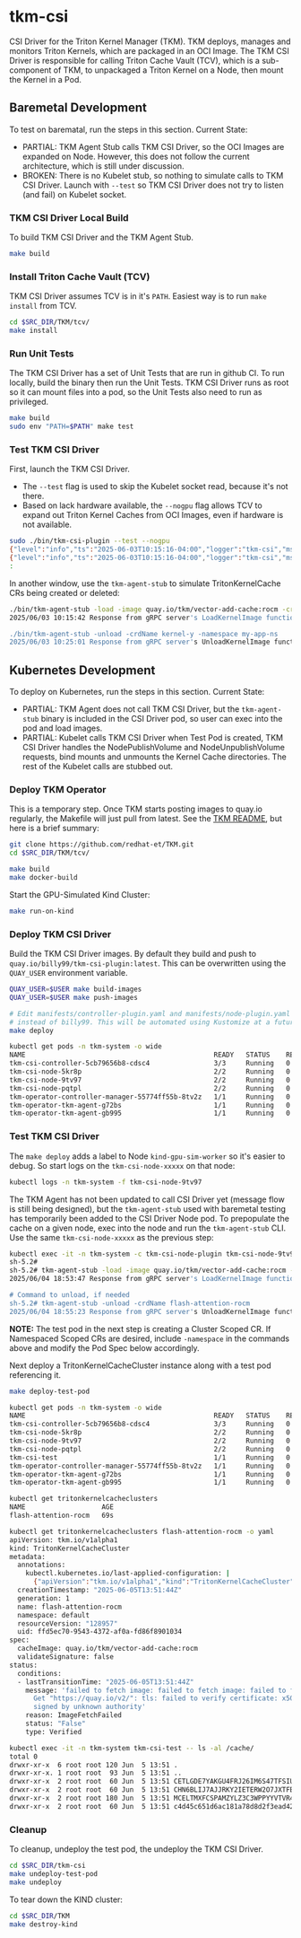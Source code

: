 # tkm-csi

CSI Driver for the Triton Kernel Manager (TKM).
TKM deploys, manages and monitors Triton Kernels, which are packaged in an OCI Image.
The TKM CSI Driver is responsible for calling Triton Cache Vault (TCV), which is a
sub-component of TKM, to unpackaged a Triton Kernel on a Node, then mount the
Kernel in a Pod.

## Baremetal Development

To test on barematal, run the steps in this section.
Current State:

* PARTIAL: TKM Agent Stub calls TKM CSI Driver, so the OCI Images are expanded on Node.
  However, this does not follow the current architecture, which is still under discussion.
* BROKEN: There is no Kubelet stub, so nothing to simulate calls to TKM CSI Driver.
  Launch with `--test` so TKM CSI Driver does not try to listen (and fail) on Kubelet socket.

### TKM CSI Driver Local Build

To build TKM CSI Driver and the TKM Agent Stub.

```bash
make build
```

### Install Triton Cache Vault (TCV)

TKM CSI Driver assumes TCV is in it's `PATH`.
Easiest way is to run `make install` from TCV.

```bash
cd $SRC_DIR/TKM/tcv/
make install
```

### Run Unit Tests

The TKM CSI Driver has a set of Unit Tests that are run in github CI.
To run locally, build the binary then run the Unit Tests.
TKM CSI Driver runs as root so it can mount files into a pod, so the Unit Tests
also need to run as privileged.

```bash
make build
sudo env "PATH=$PATH" make test
```

### Test TKM CSI Driver

First, launch the TKM CSI Driver.

* The `--test` flag is used to skip the Kubelet socket read, because it's not there.
* Based on lack hardware available, the `--nogpu` flag allows TCV to expand out Triton
  Kernel Caches from OCI Images, even if hardware is not available.

```bash
sudo ./bin/tkm-csi-plugin --test --nogpu
{"level":"info","ts":"2025-06-03T10:15:16-04:00","logger":"tkm-csi","msg":"Created a new driver:","driver":{"Client":null,"SocketFilename":"unix:///var/lib/kubelet/plugins/csi-tkm/csi.sock","NodeName":"local","Namespace":"default","TestMode":true}}
{"level":"info","ts":"2025-06-03T10:15:16-04:00","logger":"tkm-csi","msg":"Created a new Image Server:","image":{"NodeName":"local","Namespace":"default","ImagePort":":50051","TestMode":false}}
:
```

In another window, use the `tkm-agent-stub` to simulate TritonKernelCache CRs being created or deleted:

```bash
./bin/tkm-agent-stub -load -image quay.io/tkm/vector-add-cache:rocm -crdName kernel-y -namespace my-app-ns
2025/06/03 10:15:42 Response from gRPC server's LoadKernelImage function: Load Image Request Succeeded

./bin/tkm-agent-stub -unload -crdName kernel-y -namespace my-app-ns
2025/06/03 10:25:01 Response from gRPC server's UnloadKernelImage function: Unload Image Request Received
```

## Kubernetes Development

To deploy on Kubernetes, run the steps in this section.
Current State:

* PARTIAL: TKM Agent does not call TKM CSI Driver, but the `tkm-agent-stub` binary
  is included in the CSI Driver pod, so user can exec into the pod and load images.
* PARTIAL: Kubelet calls TKM CSI Driver when Test Pod is created, TKM CSI Driver
  handles the NodePublishVolume and NodeUnpublishVolume requests, bind mounts and
  unmounts the Kernel Cache directories.
  The rest of the Kubelet calls are stubbed out.

### Deploy TKM Operator

This is a temporary step.
Once TKM starts posting images to quay.io regularly, the Makefile will just pull from latest.
See the [TKM README](https://github.com/redhat-et/TKM), but here is a brief summary:

```bash
git clone https://github.com/redhat-et/TKM.git
cd $SRC_DIR/TKM/tcv/

make build
make docker-build
```

Start the GPU-Simulated Kind Cluster:

```bash
make run-on-kind
```

### Deploy TKM CSI Driver

Build the TKM CSI Driver images.
By default they build and push to `quay.io/billy99/tkm-csi-plugin:latest`.
This can be overwritten using the `QUAY_USER` environment variable.

```bash
QUAY_USER=$USER make build-images
QUAY_USER=$USER make push-images

# Edit manifests/controller-plugin.yaml and manifests/node-plugin.yaml to use QUAY_USER
# instead of billy99. This will be automated using Kustomize at a future time.
make deploy

kubectl get pods -n tkm-system -o wide
NAME                                               READY   STATUS    RESTARTS   AGE     IP            NODE
tkm-csi-controller-5cb79656b8-cdsc4                3/3     Running   0          29m     10.244.0.13   kind-gpu-sim-control-plane
tkm-csi-node-5kr8p                                 2/2     Running   0          29m     10.89.0.23    kind-gpu-sim-control-plane
tkm-csi-node-9tv97                                 2/2     Running   0          29m     10.89.0.24    kind-gpu-sim-worker
tkm-csi-node-pqtpl                                 2/2     Running   0          29m     10.89.0.25    kind-gpu-sim-worker2
tkm-operator-controller-manager-55774ff55b-8tv2z   1/1     Running   0          12d     10.244.0.5    kind-gpu-sim-control-plane
tkm-operator-tkm-agent-g72bs                       1/1     Running   0          12d     10.244.1.3    kind-gpu-sim-worker
tkm-operator-tkm-agent-gb995                       1/1     Running   0          12d     10.244.2.3    kind-gpu-sim-worker2
```

### Test TKM CSI Driver

The `make deploy` adds a label to Node `kind-gpu-sim-worker` so it's easier to debug.
So start logs on the `tkm-csi-node-xxxxx` on that node:

```bash
kubectl logs -n tkm-system -f tkm-csi-node-9tv97
```

The TKM Agent has not been updated to call CSI Driver yet (message flow is still being
designed), but the `tkm-agent-stub` used with baremetal testing has temporarily been
added to the CSI Driver Node pod.
To prepopulate the cache on a given node, exec into the node and run the `tkm-agent-stub`
CLI.
Use the same `tkm-csi-node-xxxxx` as the previous step:

```bash
kubectl exec -it -n tkm-system -c tkm-csi-node-plugin tkm-csi-node-9tv97 -- sh
sh-5.2#
sh-5.2# tkm-agent-stub -load -image quay.io/tkm/vector-add-cache:rocm -crdName flash-attention-rocm
2025/06/04 18:53:47 Response from gRPC server's LoadKernelImage function: Load Image Request Succeeded

# Command to unload, if needed
sh-5.2# tkm-agent-stub -unload -crdName flash-attention-rocm
2025/06/04 18:55:23 Response from gRPC server's UnloadKernelImage function: Unload Image Request Received
```

**NOTE:** The test pod in the next step is creating a Cluster Scoped CR.
If Namespaced Scoped CRs are desired, include `-namespace` in the commands above and
modify the Pod Spec below accordingly.

Next deploy a TritonKernelCacheCluster instance along with a test pod referencing it.

```bash
make deploy-test-pod

kubectl get pods -n tkm-system -o wide
NAME                                               READY   STATUS    RESTARTS   AGE     IP            NODE
tkm-csi-controller-5cb79656b8-cdsc4                3/3     Running   0          29m     10.244.0.13   kind-gpu-sim-control-plane
tkm-csi-node-5kr8p                                 2/2     Running   0          29m     10.89.0.23    kind-gpu-sim-control-plane
tkm-csi-node-9tv97                                 2/2     Running   0          29m     10.89.0.24    kind-gpu-sim-worker
tkm-csi-node-pqtpl                                 2/2     Running   0          29m     10.89.0.25    kind-gpu-sim-worker2
tkm-csi-test                                       1/1     Running   0          4m58s   10.244.1.6    kind-gpu-sim-worker
tkm-operator-controller-manager-55774ff55b-8tv2z   1/1     Running   0          12d     10.244.0.5    kind-gpu-sim-control-plane
tkm-operator-tkm-agent-g72bs                       1/1     Running   0          12d     10.244.1.3    kind-gpu-sim-worker
tkm-operator-tkm-agent-gb995                       1/1     Running   0          12d     10.244.2.3    kind-gpu-sim-worker2

kubectl get tritonkernelcacheclusters
NAME                   AGE
flash-attention-rocm   69s

kubectl get tritonkernelcacheclusters flash-attention-rocm -o yaml
apiVersion: tkm.io/v1alpha1
kind: TritonKernelCacheCluster
metadata:
  annotations:
    kubectl.kubernetes.io/last-applied-configuration: |
      {"apiVersion":"tkm.io/v1alpha1","kind":"TritonKernelCacheCluster","metadata":{"annotations":{},"name":"flash-attention-rocm","namespace":"default"},"spec":{"cacheImage":"quay.io/tkm/vector-add-cache:rocm","validateSignature":false}}
  creationTimestamp: "2025-06-05T13:51:44Z"
  generation: 1
  name: flash-attention-rocm
  namespace: default
  resourceVersion: "128957"
  uid: ffd5ec70-9543-4372-af0a-fd86f8901034
spec:
  cacheImage: quay.io/tkm/vector-add-cache:rocm
  validateSignature: false
status:
  conditions:
  - lastTransitionTime: "2025-06-05T13:51:44Z"
    message: 'failed to fetch image: failed to fetch image: failed to fetch image:
      Get "https://quay.io/v2/": tls: failed to verify certificate: x509: certificate
      signed by unknown authority'
    reason: ImageFetchFailed
    status: "False"
    type: Verified

kubectl exec -it -n tkm-system tkm-csi-test -- ls -al /cache/
total 0
drwxr-xr-x  6 root root 120 Jun  5 13:51 .
drwxr-xr-x. 1 root root  93 Jun  5 13:51 ..
drwxr-xr-x  2 root root  60 Jun  5 13:51 CETLGDE7YAKGU4FRJ26IM6S47TFSIUU7KWBWDR3H2K3QRNRABUCA
drwxr-xr-x  2 root root  60 Jun  5 13:51 CHN6BLIJ7AJJRKY2IETERW2O7JXTFBUD3PH2WE3USNVKZEKXG64Q
drwxr-xr-x  2 root root 180 Jun  5 13:51 MCELTMXFCSPAMZYLZ3C3WPPYYVTVR4QOYNE52X3X6FIH7Z6N6X5A
drwxr-xr-x  2 root root  60 Jun  5 13:51 c4d45c651d6ac181a78d8d2f3ead424b8b8f07dd23dc3de0a99f425d8a633fc6
```

### Cleanup

To cleanup, undeploy the test pod, the undeploy the TKM CSI Driver.

```bash
cd $SRC_DIR/tkm-csi
make undeploy-test-pod
make undeploy
```

To tear down the KIND cluster:

```bash
cd $SRC_DIR/TKM
make destroy-kind
```
